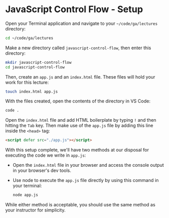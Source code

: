 # JavaScript Control Flow - Setup

Open your Terminal application and navigate to your `~/code/ga/lectures` directory:

```bash
cd ~/code/ga/lectures
```

Make a new directory called `javascript-control-flow`, then enter this directory:

```bash
mkdir javascript-control-flow
cd javascript-control-flow
```

Then, create an `app.js` and an `index.html` file. These files will hold your work for this lecture:

```bash
touch index.html app.js
```

With the files created, open the contents of the directory in VS Code:

```bash
code .
```

Open the `index.html` file and add HTML boilerplate by typing `!` and then hitting the `Tab` key. Then make use of the `app.js` file by adding this line inside the `<head>` tag:

```html
<script defer src="./app.js"></script>
```

With this setup complete, we'll have two methods at our disposal for executing the code we write in `app.js`:

- Open the `index.html` file in your browser and access the console output in your browser's dev tools.

- Use node to execute the `app.js` file directly by using this command in your terminal:

  ```bash
  node app.js
  ```

While either method is acceptable, you should use the same method as your instructor for simplicity.
